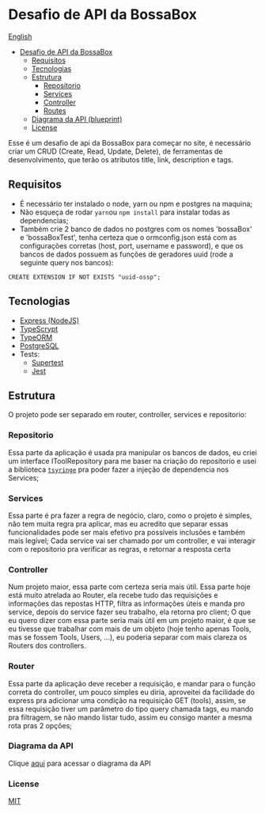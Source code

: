 # Desafio de API da BossaBox

[English](https://github.com/Matan18/bossaBoxAPIChallenge/blob/master/README.md)
  - [Desafio de API da BossaBox](#Desafio)
    - [Requisitos](#requisitos)
    - [Tecnologias](#tecnologias)
    - [Estrutura](#estrutura)
      - [Repositorio](#repositorio)
      - [Services](#services)
      - [Controller](#controller)
      - [Routes](#routes)
    - [Diagrama da API (blueprint)](https://github.com/Matan18/bossaBoxAPIChallenge/blob/master/apiblueprint.pt.md)
     - [License](#license)


Esse é um desafio de api da BossaBox para começar no site, é necessário criar um CRUD (Create, Read, Update, Delete), de ferramentas de desenvolvimento, que terão os atributos title, link, description e tags.

## Requisitos

* É necessário ter instalado o node, yarn ou npm e postgres na maquina;
* Não esqueça de rodar `yarn`ou `npm install` para instalar todas as dependencias;
* Também crie 2 banco de dados no postgres com os nomes 'bossaBox' e 'bossaBoxTest', tenha certeza que o ormconfig.json está com as configurações corretas (host, port, username e password), e que os bancos de dados possuem as funções de geradores uuid (rode a seguinte query nos bancos):
```
CREATE EXTENSION IF NOT EXISTS "uuid-ossp";
```

## Tecnologias
* [Express (NodeJS)](https://github.com/expressjs/express)
* [TypeScrypt](https://github.com/Microsoft/TypeScript)
* [TypeORM](https://typeorm.io/#/)
* [PostgreSQL](https://www.postgresql.org/docs/)
* Tests:
  * [Supertest](https://github.com/visionmedia/supertest)
  * [Jest](https://jestjs.io/docs/en/getting-started)

## Estrutura

O projeto pode ser separado em router, controller, services e repositorio:

### Repositorio

Essa parte da aplicação é usada pra manipular os bancos de dados, eu criei um interface IToolRepository para me baser na criação do repositorio e usei a biblioteca [`tsyringe`](https://github.com/microsoft/tsyringe) pra poder fazer a injeção de dependencia nos Services;

### Services

Essa parte é pra fazer a regra de negócio, claro, como o projeto é simples, não tem muita regra pra aplicar, mas eu acredito que separar essas funcionalidades pode ser mais efetivo pra possíveis inclusões e também mais legível;
Cada service vai ser chamado por um controller, e vai interagir com o repositorio pra verificar as regras, e retornar a resposta certa

### Controller

Num projeto maior, essa parte com certeza seria mais útil.
Essa parte hoje está muito atrelada ao Router, ela recebe tudo das requisições e informações das repostas HTTP, filtra as informações úteis e manda pro service, depois do service fazer seu trabalho, ela retorna pro client;
O que eu quero dizer com essa parte seria mais útil em um projeto maior, é que se eu tivesse que trabalhar com mais de um objeto (hoje tenho apenas Tools, mas se fossem Tools, Users, ...), eu poderia separar com mais clareza os Routers dos controllers.

### Router

Essa parte da aplicação deve receber a requisição, e mandar para o função correta do controller, um pouco simples eu diria, aproveitei da facilidade do express pra adicionar uma condição na requisição GET (tools), assim, se essa requisição tiver um parâmetro do tipo query chamada tags, eu mando pra filtragem, se não mando listar tudo, assim eu consigo manter a mesma rota pras 2 opções;

### Diagrama da API

Clique [aqui](https://github.com/Matan18/bossaBoxAPIChallenge/blob/master/apiblueprint.pt.md) para acessar o diagrama da API

### License

[MIT](LICENSE)

